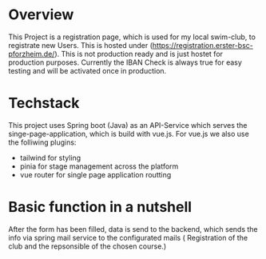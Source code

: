 # Overview

This Project is a registration page, which is used for my local swim-club, to registrate new Users.
This is hosted under (https://registration.erster-bsc-pforzheim.de/). This is not production ready and is just hostet for production
purposes.
Currently the IBAN Check is always true for easy testing and will be activated once in production.

# Techstack

This project uses Spring boot (Java) as an API-Service which serves the singe-page-application, which is build with vue.js.
For vue.js we also use the folliwing plugins:

- tailwind for styling
- pinia for stage management across the platform
- vue router for single page application routting

# Basic function in a nutshell

After the form has been filled, data is send to the backend, which sends the info via spring mail service to the configurated mails (
Registration of the club and the repsonsible of the chosen course.)




